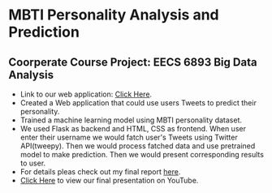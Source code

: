 # MBTI Personality Analysis and Prediction
## Coorperate Course Project: EECS 6893 Big Data Analysis
- Link to our web application: [Click Here](http://34.23.131.207:5000/).
- Created a Web application that could use users Tweets to predict their personality.
- Trained a machine learning model using MBTI personality dataset.
- We used Flask as backend and HTML, CSS as frontend. When user enter their username we would fatch user's Tweets using Twitter API(tweepy). Then we would process fatched data and use pretrained model to make prediction. Then we would present corresponding results to user.
- For details pleas check out my final report [here](https://yutao-zhou.github.io/CV/files/EECS6893_Big_Data_Analysis_Final_Report.pdf).
- [Click Here](https://youtu.be/aFgrYO8kDU4) to view our final presentation on YouTube.